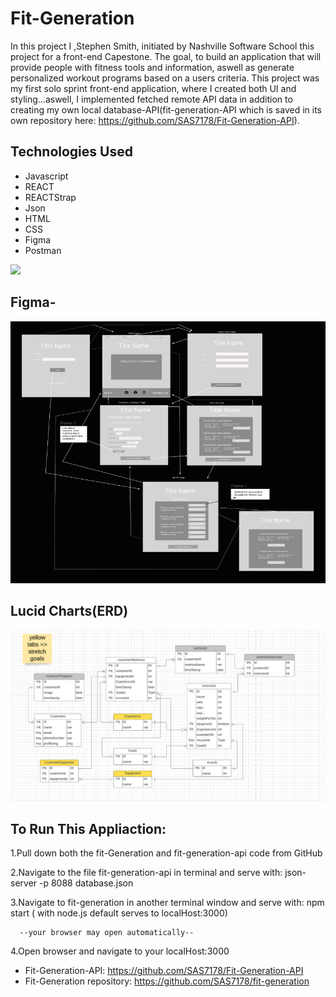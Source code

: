 # Fit-Generation

In this project I ,Stephen Smith, initiated by Nashville Software School this project for a front-end Capestone. The goal, to build an application that will provide people with fitness tools and information, aswell as generate personalized workout programs based on a users criteria. This project was my first solo sprint front-end application, where I created both UI and styling...aswell, I implemented fetched remote API data in addition to creating my own local database-API(fit-generation-API which is saved in its own repository here: https://github.com/SAS7178/Fit-Generation-API).


## Technologies Used

- Javascript
- REACT
- REACTStrap
- Json
- HTML
- CSS
- Figma
- Postman

![](https://github.com/SAS7178/project-gifs/blob/main/public/Fit-Gen%20Gif.gif?raw=true)

## Figma- 
![](https://github.com/SAS7178/fit-generation/blob/main/images/FigmaWireframe%20FitGen.png?raw=true)

## Lucid Charts(ERD)
![](https://github.com/SAS7178/fit-generation/blob/main/images/Lucid%20ERD.png?raw=true)

## To Run This Appliaction:

1.Pull down both the fit-Generation and fit-generation-api code from GitHub

2.Navigate to the file fit-generation-api in terminal and serve with: json-server -p 8088 database.json 

3.Navigate to fit-generation in another terminal window and serve with: npm start 
( with node.js default serves to localHost:3000)
      
      --your browser may open automatically-- 

4.Open browser and navigate to your localHost:3000

- Fit-Generation-API: https://github.com/SAS7178/Fit-Generation-API  
- Fit-Generation repository: https://github.com/SAS7178/fit-generation
